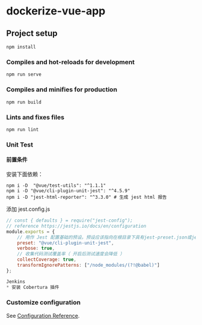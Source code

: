 # dockerize-vue-app

## Project setup
```
npm install
```

### Compiles and hot-reloads for development
```
npm run serve
```

### Compiles and minifies for production
```
npm run build
```

### Lints and fixes files
```
npm run lint
```

### Unit Test
#### 前置条件
安装下面依赖：
```shell script
npm i -D  "@vue/test-utils": "^1.1.1"
npm i -D "@vue/cli-plugin-unit-jest": "^4.5.9"
npm i -D "jest-html-reporter": "^3.3.0" # 生成 jest html 报告
```

添加 jest.config.js 
```js
// const { defaults } = require("jest-config");
// reference https://jestjs.io/docs/en/configuration
module.exports = {
    // 用作 Jest 配置基础的预设。预设应该指向在根目录下具有jest-preset.json或jest-preset.js文件的npm模块。
    preset: "@vue/cli-plugin-unit-jest",
    verbose: true,
    // 收集代码测试覆盖率（ 开启后测试速度会降低 ）
    collectCoverage: true,
    transformIgnorePatterns: ["/node_modules/(?!@babel)"]
};

Jenkins 
* 安装 Cobertura 插件

```

### Customize configuration
See [Configuration Reference](https://cli.vuejs.org/config/).

